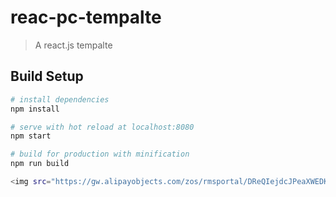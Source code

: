 # reac-pc-tempalte
> A react.js tempalte

## Build Setup

``` bash
# install dependencies
npm install

# serve with hot reload at localhost:8080
npm start

# build for production with minification
npm run build

<img src="https://gw.alipayobjects.com/zos/rmsportal/DReQIejdcJPeaXWEDKDe.png" />
